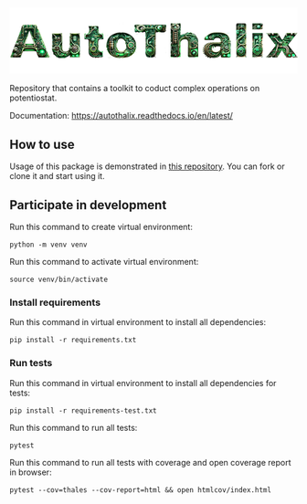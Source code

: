 ![AutoThalix](logo.png)

Repository that contains a toolkit to coduct complex operations on potentiostat.

Documentation: https://autothalix.readthedocs.io/en/latest/

## How to use

Usage of this package is demonstrated in [this repository](https://github.com/Arkady-A/AutoThalix_experiments). You can fork or clone it and start using it.


## Participate in development

Run this command to create virtual environment:

````
python -m venv venv
````

Run this command to activate virtual environment:

````
source venv/bin/activate
````

### Install requirements

Run this command in virtual environment to install all dependencies:

````
pip install -r requirements.txt
````

### Run tests

Run this command in virtual environment to install all dependencies for tests:

````
pip install -r requirements-test.txt
````

Run this command to run all tests:

````
pytest
````

Run this command to run all tests with coverage and open coverage report in browser:

````
pytest --cov=thales --cov-report=html && open htmlcov/index.html
````

